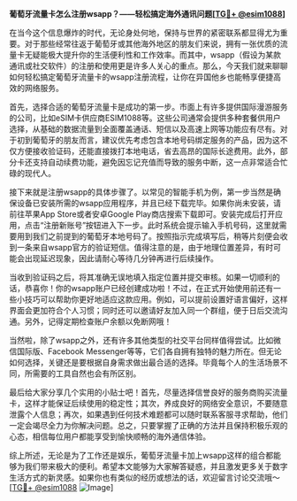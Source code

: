 **葡萄牙流量卡怎么注册wsapp？——轻松搞定海外通讯问题[[TG💪+ @esim1088](https://t.me/s/esim1088)]**

在当今这个信息爆炸的时代，无论身处何地，保持与世界的紧密联系都显得尤为重要。对于那些经常往返于葡萄牙或其他海外地区的朋友们来说，拥有一张优质的流量卡无疑能极大提升你的生活便利性和工作效率。而其中，wsapp（假设为某款通讯或社交软件）的注册和使用更是许多人关心的重点。那么，今天我们就来聊聊如何轻松搞定葡萄牙流量卡的wsapp注册流程，让你在异国他乡也能畅享便捷高效的网络服务。

首先，选择合适的葡萄牙流量卡是成功的第一步。市面上有许多提供国际漫游服务的公司，比如eSIM卡供应商ESIM1088等。这些公司通常会提供多种套餐供用户选择，从基础的数据流量到全面覆盖通话、短信以及高速上网等功能应有尽有。对于初到葡萄牙的朋友而言，建议优先考虑包含本地号码绑定服务的产品，因为这不仅方便接收验证码，还能直接拨打本地电话，省去高昂的国际长途费用。此外，部分卡还支持自动续费功能，避免因忘记充值而导致的服务中断，这一点非常适合忙碌的现代人。

接下来就是注册wsapp的具体步骤了。以常见的智能手机为例，第一步当然是确保设备已安装所需的wsapp应用程序，并且已经下载完毕。如果你尚未安装，请前往苹果App Store或者安卓Google Play商店搜索下载即可。安装完成后打开应用，点击“注册新账号”按钮进入下一步。此时系统会提示输入手机号码，这里就需要用到我们之前提到的葡萄牙本地号码了。按照指示完成填写后，稍等片刻便会收到一条来自wsapp官方的验证短信。值得注意的是，由于地理位置差异，有时可能会出现延迟现象，因此请耐心等待几分钟再进行后续操作。

当收到验证码之后，将其准确无误地填入指定位置并提交审核。如果一切顺利的话，恭喜你！你的wsapp账户已经创建成功啦！不过，在正式开始使用前还有一些小技巧可以帮助你更好地适应这款应用。例如，可以提前设置好语言偏好，这样界面会更加符合个人习惯；同时还可以邀请好友加入同一个群组，便于日后交流沟通。另外，记得定期检查账户余额以免断网哦！

当然啦，除了wsapp之外，还有许多其他类型的社交平台同样值得尝试。比如微信国际版、Facebook Messenger等等，它们各自拥有独特的魅力所在。但无论如何选择，关键还是要根据自身需求做出最合适的选择。毕竟每个人的生活场景不同，所需要的工具自然也会有所区别。

最后给大家分享几个实用的小贴士吧！首先，尽量选择信誉良好的服务商购买流量卡，这样才能保证后续使用的稳定性；其次，养成良好的网络安全意识，不要随意泄露个人信息；再次，如果遇到任何技术难题都可以随时联系客服寻求帮助，他们一定会竭尽全力为你解决问题。总之，只要掌握了正确的方法并且保持积极乐观的心态，相信每位用户都能享受到愉快顺畅的海外通信体验。

综上所述，无论是为了工作还是娱乐，葡萄牙流量卡加上wsapp这样的组合都能够为我们带来极大的便利。希望本文能够为大家解答疑惑，并且激发更多关于数字生活方式的新灵感。如果你也有类似的经历或想法的话，欢迎留言讨论交流哦～[[TG💪+ @esim1088](https://t.me/s/esim1088) ![Image](https://i.postimg.cc/4NQfJmqS/Snipaste-2025-05-13-00-14-12.png)]